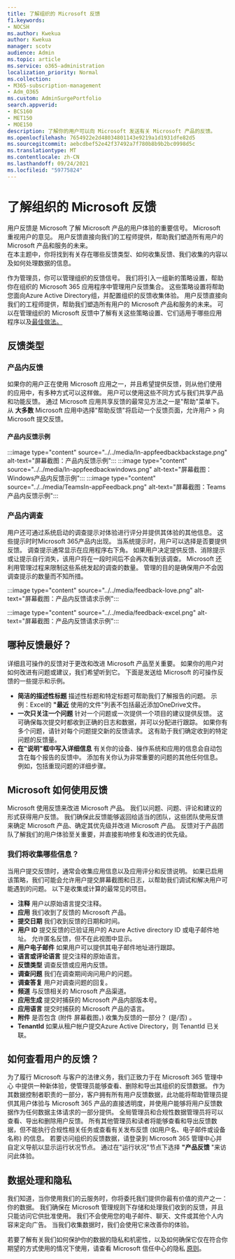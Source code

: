 ```yaml
---
title: 了解组织的 Microsoft 反馈
f1.keywords:
- NOCSH
ms.author: Kwekua
author: Kwekua
manager: scotv
audience: Admin
ms.topic: article
ms.service: o365-administration
localization_priority: Normal
ms.collection:
- M365-subscription-management
- Adm_O365
ms.custom: AdminSurgePortfolio
search.appverid:
- BCS160
- MET150
- MOE150
description: 了解你的用户可以向 Microsoft 发送有关 Microsoft 产品的反馈。
ms.openlocfilehash: 7654922e2d48034801143e9219a1d1931dfe82d5
ms.sourcegitcommit: aebcdbef52e42f37492a7f780b8b9b2bc0998d5c
ms.translationtype: MT
ms.contentlocale: zh-CN
ms.lasthandoff: 09/24/2021
ms.locfileid: "59775824"
---
```

# <a name="learn-about-microsoft-feedback-for-your-organization"></a>了解组织的 Microsoft 反馈

用户反馈是 Microsoft 了解 Microsoft 产品的用户体验的重要信号。 Microsoft 重视用户的意见。 用户反馈直接向我们的工程师提供，帮助我们塑造所有用户的 Microsoft 产品和服务的未来。  
在本主题中，你将找到有关存在哪些反馈类型、如何收集反馈、我们收集的内容以及如何处理数据的信息。

作为管理员，你可以管理组织的反馈信号。 我们将引入一组新的策略设置，帮助你在组织的 Microsoft 365 应用程序中管理用户反馈集合。 这些策略设置将帮助您面向Azure Active Directory组，并配置组织的反馈收集体验。 用户反馈直接向我们的工程师提供，帮助我们塑造所有用户的 Microsoft 产品和服务的未来。 可以在管理组织的 Microsoft 反馈中了解有关这些策略设置、它们适用于哪些应用程序以及[最佳做法。](../manage/manage-feedback-ms-org.md)

## <a name="feedback-types"></a>反馈类型

### <a name="in-product-feedback"></a>产品内反馈

如果你的用户正在使用 Microsoft 应用之一，并且希望提供反馈，则从他们使用的应用中，有多种方式可以这样做。 用户可以使用这些不同方式与我们共享产品和功能反馈。 通过 Microsoft 应用共享反馈的最常见方法之一是"帮助"菜单下。 从 **大多数** Microsoft 应用中选择"帮助反馈"将启动一个反馈页面，允许用户  >  向 Microsoft 提交反馈。

#### <a name="in-product-feedback-examples"></a>产品内反馈示例

:::image type="content" source="../../media/In-appfeedbackbackstage.png" alt-text="屏幕截图：产品内反馈示例":::
:::image type="content" source="../../media/In-appfeedbackwindows.png" alt-text="屏幕截图：Windows产品内反馈示例":::
:::image type="content" source="../../media/TeamsIn-appFeedback.png" alt-text="屏幕截图：Teams产品内反馈示例":::

### <a name="in-product-surveys"></a>产品内调查

用户还可通过系统启动的调查提示对体验进行评分并提供其体验的其他信息。 这些提示时时Microsoft 365产品内出现。 当系统提示时，用户可以选择是否要提供反馈。 调查提示通常显示在应用程序右下角。 如果用户决定提供反馈、消除提示或让提示自行消失，该用户将在一段时间后不会再次看到该调查。 Microsoft 还利用管理过程来限制这些系统发起的调查的数量。  管理的目的是确保用户不会因调查提示的数量而不知所措。

:::image type="content" source="../../media/feedback-love.png" alt-text="屏幕截图：产品内反馈请求示例":::

:::image type="content" source="../../media/feedback-excel.png" alt-text="屏幕截图：产品内反馈请求示例":::

## <a name="what-kind-of-feedback-is-best"></a>哪种反馈最好？

详细且可操作的反馈对于更改和改进 Microsoft 产品至关重要。 如果你的用户对如何改进有问题或建议，我们希望听到它。 下面是发送给 Microsoft 的可操作反馈的一些提示和示例。

- **简洁的描述性标题**   描述性标题和特定标题可帮助我们了解报告的问题。 示例：Excel的 **"最近** 使用的文件"列表不包括最近添加OneDrive文件。
- **一次只关注一个问题**   针对一个问题或一次提供一个项目的建议提供反馈。 这可确保每次提交时都收到正确的日志和数据，并可以分配进行跟踪。 如果你有多个问题，请针对每个问题提交新的反馈请求。 这有助于我们确定收到的特定问题的反馈量。
- **在"说明"框中写入详细信息**   有关你的设备、操作系统和应用的信息会自动包含在每个报告的反馈中。 添加有关你认为非常重要的问题的其他任何信息。 例如，包括重现问题的详细步骤。

## <a name="how-microsoft-uses-feedback"></a>Microsoft 如何使用反馈

Microsoft 使用反馈来改进 Microsoft 产品。 我们以问题、问题、评论和建议的形式获得用户反馈。 我们确保此反馈能够返回给适当的团队，这些团队使用反馈来确定 Microsoft 产品、确定其优先级并改进 Microsoft 产品。 反馈对于产品团队了解我们的用户体验至关重要，并直接影响修复和改进的优先级。

### <a name="what-do-we-collect"></a>我们将收集哪些信息？

当用户提交反馈时，通常会收集应用信息以及应用评分和反馈说明。  如果已启用该策略，我们可能会允许用户提交屏幕截图和日志，以帮助我们调试和解决用户可能遇到的问题。 以下是收集或计算的最常见的项目。

- **注释**   用户以原始语言提交注释。
- **应用**   我们收到了反馈的 Microsoft 产品。
- **提交日期**   我们收到反馈的日期和时间。
- **用户 ID**   提交反馈的已验证用户的 Azure Active directory ID 或电子邮件地址。 允许匿名反馈，但不在此视图中显示。
- **用户电子邮件**   如果用户可以提供其电子邮件地址进行跟踪。
- **语言或评论语言**   提交注释的原始语言。
- **反馈类型**   调查反馈或应用内反馈。
- **调查问题**   我们在调查期间询问用户的问题。
- **调查答复**   用户对调查问题的回复。
- **频道**   与反馈相关的 Microsoft 产品渠道。
- **应用生成**   提交时捕获的 Microsoft 产品内部版本号。
- **应用语言**   提交时捕获的 Microsoft 产品的语言。
- **附件**   是否包含 (附件 屏幕截图，) 收集为反馈的一部分？  (是/否) 。
- **TenantId**  如果从租户帐户提交Azure Active Directory，则 TenantId 已关联。

## <a name="how-can-i-see-my-users-feedback"></a>如何查看用户的反馈？

为了履行 Microsoft 与客户的法律义务，我们正致力于在 Microsoft 365 管理中心 中提供一种新体验，使管理员能够查看、删除和导出其组织的反馈数据。 作为其数据控制者职责的一部分，客户拥有所有用户反馈数据，此功能将帮助管理员提供其用户体验与 Microsoft 365 产品的直接透明度，并使用户能够将用户反馈数据作为任何数据主体请求的一部分提供。 全局管理员和合规性数据管理员将可以查看、导出和删除用户反馈。 所有其他管理员和读者将能够查看和导出反馈数据，但不能执行合规性相关任务或查看有关发布反馈 (如用户名、电子邮件或设备名称) 的信息。 若要访问组织的反馈数据，请登录到 Microsoft 365 管理中心并自定义导航以显示运行状况节点。 通过在"运行状况"节点下选择 **"产品反馈** "来访问此体验。

## <a name="data-handling-and-privacy"></a>数据处理和隐私

我们知道，当你使用我们的云服务时，你将委托我们提供你最有价值的资产之一：你的数据。 我们确保在 Microsoft 管理规则下存储和处理我们收到的反馈，并且只能访问它供批准使用。 我们不会使用您的电子邮件、聊天、文件或其他个人内容来定向广告。 当我们收集数据时，我们会使用它来改善你的体验。

若要了解有关我们如何保护你的数据的隐私和机密性，以及如何确保它仅在符合你期望的方式使用的情况下使用，请查看 Microsoft 信任中心的隐私 [原则](https://www.microsoft.com/trust-center/privacy)。
